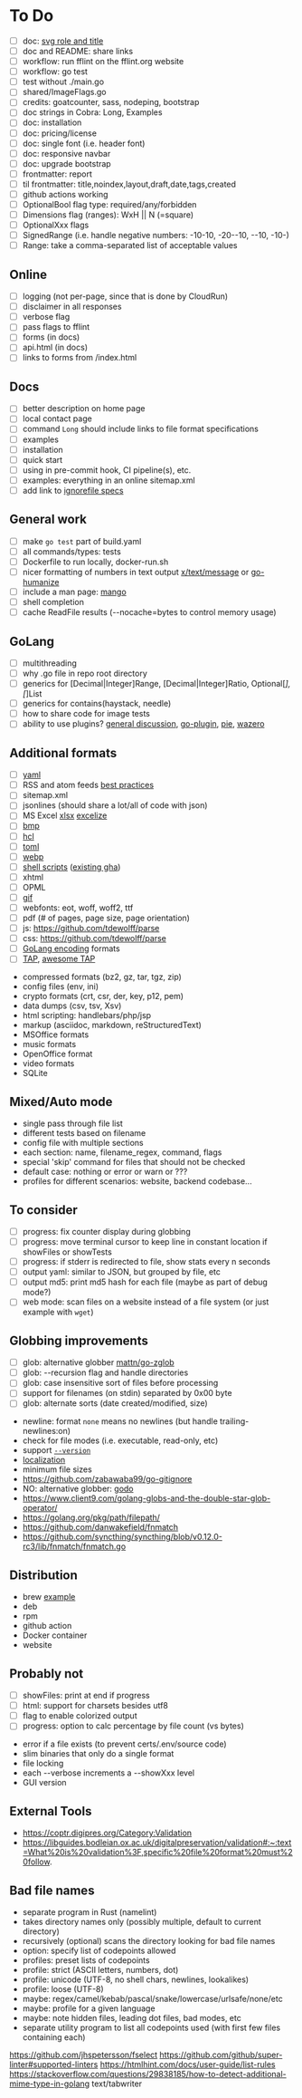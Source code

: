 # To Do

- [ ] doc: [svg role and title](https://www.smashingmagazine.com/2021/05/accessible-svg-patterns-comparison/)
- [ ] doc and README: share links
- [ ] workflow: run fflint on the fflint.org website
- [ ] workflow: go test
- [ ] test without ./main.go
- [ ] shared/ImageFlags.go
- [ ] credits: goatcounter, sass, nodeping, bootstrap
- [ ] doc strings in Cobra: Long, Examples
- [ ] doc: installation
- [ ] doc: pricing/license
- [ ] doc: single font (i.e. header font)
- [ ] doc: responsive navbar
- [ ] doc: upgrade bootstrap
- [ ] frontmatter: report
- [ ] til frontmatter: title,noindex,layout,draft,date,tags,created
- [ ] github actions working
- [ ] OptionalBool flag type: required/any/forbidden
- [ ] Dimensions flag (ranges): WxH || N (=square)
- [ ] OptionalXxx flags
- [ ] SignedRange (i.e. handle negative numbers: -10-10, -20--10, --10, -10-)
- [ ] Range: take a comma-separated list of acceptable values

## Online

- [ ] logging (not per-page, since that is done by CloudRun)
- [ ] disclaimer in all responses
- [ ] verbose flag
- [ ] pass flags to fflint
- [ ] forms (in docs)
- [ ] api.html (in docs)
- [ ] links to forms from /index.html

## Docs

- [ ] better description on home page
- [ ] local contact page
- [ ] command `Long` should include links to file format specifications
- [ ] examples
- [ ] installation
- [ ] quick start
- [ ] using in pre-commit hook, CI pipeline(s), etc.
- [ ] examples: everything in an online sitemap.xml
- [ ] add link to [ignorefile specs](https://git-scm.com/docs/gitignore)

## General work

- [ ] make `go test` part of build.yaml
- [ ] all commands/types: tests
- [ ] Dockerfile to run locally, docker-run.sh
- [ ] nicer formatting of numbers in text output [x/text/message](https://pkg.go.dev/golang.org/x/text/message) or [go-humanize](https://github.com/dustin/go-humanize)
- [ ] include a man page: [mango](https://github.com/muesli/mango)
- [ ] shell completion
- [ ] cache ReadFile results (--nocache=bytes to control memory usage)

## GoLang

- [ ] multithreading
- [ ] why .go file in repo root directory
- [ ] generics for [Decimal|Integer]Range, [Decimal|Integer]Ratio, Optional[*], [*]List
- [ ] generics for contains(haystack, needle)
- [ ] how to share code for image tests
- [ ] ability to use plugins? [general discussion](https://eli.thegreenplace.net/2021/plugins-in-go/), [go-plugin](https://github.com/hashicorp/go-plugin), [pie](https://github.com/natefinch/pie), [wazero](https://github.com/tetratelabs/wazero)

## Additional formats

- [ ] [yaml](https://pkg.go.dev/gopkg.in/yaml.v2)
- [ ] RSS and atom feeds [best practices](https://kevincox.ca/2022/05/06/rss-feed-best-practices/)
- [ ] sitemap.xml
- [ ] jsonlines (should share a lot/all of code with json)
- [ ] MS Excel [xlsx](https://github.com/tealeg/xlsx) [excelize](https://github.com/360EntSecGroup-Skylar/excelize)
- [ ] [bmp](https://pkg.go.dev/golang.org/x/image@v0.0.0-20201208152932-35266b937fa6/bmp)
- [ ] [hcl](https://github.com/hashicorp/hcl)
- [ ] [toml](github.com/BurntSushi/toml)
- [ ] [webp](https://github.com/kolesa-team/go-webp)
- [ ] [shell scripts](https://github.com/mvdan/sh) ([existing gha](https://github.com/luizm/action-sh-checker))
- [ ] xhtml
- [ ] OPML
- [ ] [gif](https://pkg.go.dev/image/gif)
- [ ] webfonts: eot, woff, woff2, ttf
- [ ] pdf (# of pages, page size, page orientation)
- [ ] js: https://github.com/tdewolff/parse
- [ ] css: https://github.com/tdewolff/parse
- [ ] [GoLang encoding](https://golang.org/pkg/encoding/) formats
- [ ] [TAP](https://testanything.org/tap-version-13-specification.html), [awesome TAP](https://github.com/sindresorhus/awesome-tap)

- compressed formats (bz2, gz, tar, tgz, zip)
- config files (env, ini)
- crypto formats (crt, csr, der, key, p12, pem)
- data dumps (csv, tsv, Xsv)
- html scripting: handlebars/php/jsp
- markup (asciidoc, markdown, reStructuredText)
- MSOffice formats
- music formats
- OpenOffice format
- video formats
- SQLite

## Mixed/Auto mode

- single pass through file list
- different tests based on filename
- config file with multiple sections
- each section: name, filename_regex, command, flags
- special 'skip' command for files that should not be checked
- default case: nothing or error or warn or ???
- profiles for different scenarios: website, backend codebase...

## To consider

- [ ] progress: fix counter display during globbing
- [ ] progress: move terminal cursor to keep line in constant location if showFiles or showTests
- [ ] progress: if stderr is redirected to file, show stats every n seconds
- [ ] output yaml: similar to JSON, but grouped by file, etc
- [ ] output md5: print md5 hash for each file (maybe as part of debug mode?)
- [ ] web mode: scan files on a website instead of a file system (or just example with `wget`)

## Globbing improvements

- [ ] glob: alternative globber [mattn/go-zglob](https://github.com/mattn/go-zglob)
- [ ] glob: --recursion flag and handle directories
- [ ] glob: case insensitive sort of files before processing
- [ ] support for filenames (on stdin) separated by 0x00 byte
- [ ] glob: alternate sorts (date created/modified, size)

- newline: format `none` means no newlines (but handle trailing-newlines:on)
- check for file modes (i.e. executable, read-only, etc)
- support [`--version`](https://github.com/spf13/cobra#version-flag)
- [localization](https://pkg.go.dev/golang.org/x/text@v0.3.5/message)
- minimum file sizes
- https://github.com/zabawaba99/go-gitignore
- NO: alternative globber: [godo](https://github.com/go-godo/godo/blob/master/glob.go)
- https://www.client9.com/golang-globs-and-the-double-star-glob-operator/
- https://golang.org/pkg/path/filepath/
- https://github.com/danwakefield/fnmatch
- https://github.com/syncthing/syncthing/blob/v0.12.0-rc3/lib/fnmatch/fnmatch.go

## Distribution

- brew [example](https://github.com/yudai/homebrew-gotty)
- deb
- rpm
- github action
- Docker container
- website

## Probably not

- [ ] showFiles: print at end if progress
- [ ] html: support for charsets besides utf8
- [ ] flag to enable colorized output
- [ ] progress: option to calc percentage by file count (vs bytes)
- error if a file exists (to prevent certs/.env/source code)
- slim binaries that only do a single format
- file locking
- each --verbose increments a --showXxx level
- GUI version

## External Tools

- https://coptr.digipres.org/Category:Validation
- https://libguides.bodleian.ox.ac.uk/digitalpreservation/validation#:~:text=What%20is%20validation%3F,specific%20file%20format%20must%20follow.

## Bad file names

- separate program in Rust (namelint)
- takes directory names only (possibly multiple, default to current directory)
- recursively (optional) scans the directory looking for bad file names
- option: specify list of codepoints allowed
- profiles: preset lists of codepoints
- profile: strict (ASCII letters, numbers, dot)
- profile: unicode (UTF-8, no shell chars, newlines, lookalikes)
- profile: loose (UTF-8)
- maybe: regex/camel/kebab/pascal/snake/lowercase/urlsafe/none/etc
- maybe: profile for a given language
- maybe: note hidden files, leading dot files, bad modes, etc
- separate utility program to list all codepoints used (with first few files containing each)

https://github.com/jhspetersson/fselect
https://github.com/github/super-linter#supported-linters
https://htmlhint.com/docs/user-guide/list-rules
https://stackoverflow.com/questions/29838185/how-to-detect-additional-mime-type-in-golang
text/tabwriter